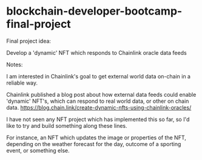 # blockchain-developer-bootcamp-final-project


Final project idea: 

Develop a 'dynamic' NFT which responds to Chainlink oracle data feeds

Notes:

I am interested in Chainlink's goal to get external world data on-chain in a reliable way.

Chainlink published a blog post about how external data feeds could enable 'dynamic' NFT's, which can respond to real world data, or other on chain data. https://blog.chain.link/create-dynamic-nfts-using-chainlink-oracles/

I have not seen any NFT project which has implemented this so far, so I'd like to try and build something along these lines.

For instance, an NFT which updates the image or properties of the NFT, depending on the weather forecast for the day, outcome of a sporting event, or something else.

